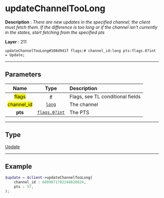 # updateChannelTooLong

**Description** : *There are new updates in the specified channel, the client must fetch them.
If the difference is too long or if the channel isn't currently in the states, start fetching from the specified pts*

**Layer** : 211

```tl
updateChannelTooLong#108d941f flags:# channel_id:long pts:flags.0?int = Update;
```

---

## Parameters

| Name | Type | Description |
| :---: | :---: | :--- |
| <mark>flags</mark> | [`#`](type/#) | Flags, see TL conditional fields |
| <mark>channel_id</mark> | [`long`](type/long) | The channel |
| **pts** | [`flags.0?int`](type/int) | The PTS |

---

## Type

[Update](type/Update)

---

## Example

```php
$update = $client->updateChannelTooLong(
	channel_id : 6899871702248828824,
	pts : 57,
);
```